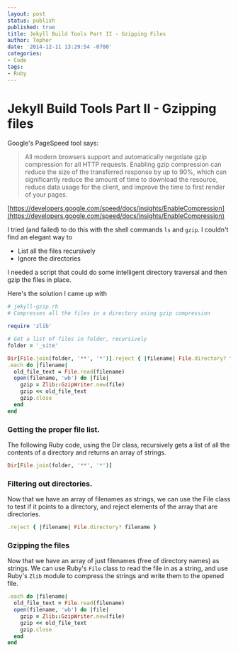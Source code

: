 ```yaml
---
layout: post
status: publish
published: true
title: Jekyll Build Tools Part II - Gzipping Files
author: Topher
date: '2014-12-11 13:29:54 -0700'
categories:
- Code
tags:
- Ruby
---
```


# Jekyll Build Tools Part II - Gzipping files

Google's PageSpeed tool says:

> All modern browsers support and automatically negotiate gzip compression for all HTTP requests. Enabling gzip compression can reduce the size of the transferred response by up to 90%, which can significantly reduce the amount of time to download the resource, reduce data usage for the client, and improve the time to first render of your pages.

[https://developers.google.com/speed/docs/insights/EnableCompression](https://developers.google.com/speed/docs/insights/EnableCompression)

I tried (and failed) to do this with the shell commands `ls` and `gzip`. I couldn't find an elegant way to 

* List all the files recursively
* Ignore the directories

I needed a script that could do some intelligent directory traversal and then gzip the files in place.

Here's the solution I came up with

```ruby
# jekyll-gzip.rb
# Compresses all the files in a directory using gzip compression

require 'zlib'

# Get a list of files in folder, recursively
folder = '_site'

Dir[File.join(folder, '**', '*')].reject { |filename| File.directory? filename }
.each do |filename|
  old_file_text = File.read(filename)
  open(filename, 'wb') do |file|
    gzip = Zlib::GzipWriter.new(file)
    gzip << old_file_text
    gzip.close
  end
end
```

### Getting the proper file list.

The following Ruby code, using the Dir class, recursively gets a list of all the contents of a directory and returns an array of strings.

```ruby
Dir[File.join(folder, '**', '*')]
```

### Filtering out directories.

Now that we have an array of filenames as strings, we can use the File class to test if it points to a directory, and reject elements of the array that are directories.

```ruby
.reject { |filename| File.directory? filename }
```

### Gzipping the files

Now that we have an array of just filenames (free of directory names) as strings. We can use Ruby's `File` class to read the file in as a string, and use Ruby's `Zlib` module to compress the strings and write them to the opened file.

```ruby
.each do |filename|
  old_file_text = File.read(filename)
  open(filename, 'wb') do |file|
    gzip = Zlib::GzipWriter.new(file)
    gzip << old_file_text
    gzip.close
  end
end
```



